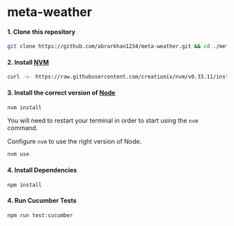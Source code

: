 # meta-weather


#### 1. Clone this repository

```bash
git clone https://github.com/abrarkhan1234/meta-weather.git && cd ./meta-weather
```

#### 2. Install [NVM](https://github.com/creationix/nvm)

```bash
curl -o- https://raw.githubusercontent.com/creationix/nvm/v0.33.11/install.sh | bash
```

#### 3. Install the correct version of [Node](https://nodejs.org/en/)

```bash
nvm install
```

You will need to restart your terminal in order to start using the `nvm` command.

Configure `nvm` to use the right version of Node.

```bash
nvm use
```

#### 4. Install Dependencies

```bash
npm install
```

#### 4. Run Cucumber Tests

```bash
npm run test:cucumber
```
